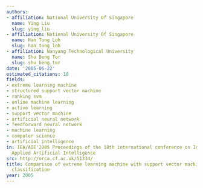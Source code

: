 ```yaml
---
authors:
- affiliation: National University Of Singapore
  name: Ying Liu
  slug: ying_liu
- affiliation: National University Of Singapore
  name: Han Tong Loh
  slug: han_tong_loh
- affiliation: Nanyang Technological University
  name: Shu Beng Tor
  slug: shu_beng_tor
date: '2005-06-22'
estimated_citations: 18
fields:
- extreme learning machine
- structured support vector machine
- ranking svm
- online machine learning
- active learning
- support vector machine
- artificial neural network
- feedforward neural network
- machine learning
- computer science
- artificial intelligence
in: IEA/AIE'2005 Proceedings of the 18th international conference on Innovations in
  Applied Artificial Intelligence
src: http://orca.cf.ac.uk/51334/
title: Comparison of extreme learning machine with support vector machine for text
  classification
year: 2005
---
```

